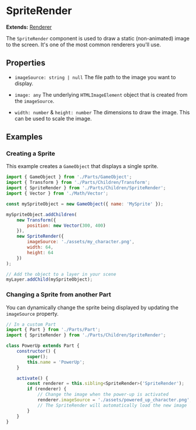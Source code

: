 # SpriteRender

**Extends:** [Renderer](./Renderer.md)

The `SpriteRender` component is used to draw a static (non-animated) image to the screen. It's one of the most common renderers you'll use.

## Properties

-   `imageSource: string | null`
    The file path to the image you want to display.

-   `image: any`
    The underlying `HTMLImageElement` object that is created from the `imageSource`.

-   `width: number` & `height: number`
    The dimensions to draw the image. This can be used to scale the image.

## Examples

### Creating a Sprite

This example creates a `GameObject` that displays a single sprite.

```javascript
import { GameObject } from './Parts/GameObject';
import { Transform } from './Parts/Children/Transform';
import { SpriteRender } from './Parts/Children/SpriteRender';
import { Vector } from './Math/Vector';

const mySpriteObject = new GameObject({ name: 'MySprite' });

mySpriteObject.addChildren(
    new Transform({
        position: new Vector(300, 400)
    }),
    new SpriteRender({
        imageSource: './assets/my_character.png',
        width: 64,
        height: 64
    })
);

// Add the object to a layer in your scene
myLayer.addChild(mySpriteObject);
```

### Changing a Sprite from another Part

You can dynamically change the sprite being displayed by updating the `imageSource` property.

```javascript
// In a custom Part
import { Part } from './Parts/Part';
import { SpriteRender } from './Parts/Children/SpriteRender';

class PowerUp extends Part {
    constructor() {
        super();
        this.name = 'PowerUp';
    }

    activate() {
        const renderer = this.sibling<SpriteRender>('SpriteRender');
        if (renderer) {
            // Change the image when the power-up is activated
            renderer.imageSource = './assets/powered_up_character.png';
            // The SpriteRender will automatically load the new image
        }
    }
}
```
